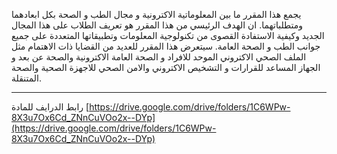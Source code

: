 يجمع هذا المقرر ما بين المعلوماتية الاكترونية و مجال الطب و الصحة بكل ابعادهما ومتطلباتهما. ان الهدف الرئيسي من هذا
المقرر هو تعريف الطلاب على هذا المجال الجديد وكيفية الاستفادة القصوى من تكنولوجية المعلومات وتطبيقاتها المتعددة على جميع
جوانب الطب و الصحة العامة. سيتعرض هذا المقرر للعديد من القضايا ذات الاهتمام مثل الملف الصحي الاكتروني الموحد للافراد و
الصحة العامة الاكترونية والصحة عن بعد و الجهاز المساعد للقرارات و التشخيص الاكتروني والامن الصحي للاجهزة الصحية والصحة
المتنقلة.

---
رابط الدرايف للمادة
[https://drive.google.com/drive/folders/1C6WPw-8X3u7Ox6Cd_ZNnCuVOo2x--DYp](https://drive.google.com/drive/folders/1C6WPw-8X3u7Ox6Cd_ZNnCuVOo2x--DYp)
